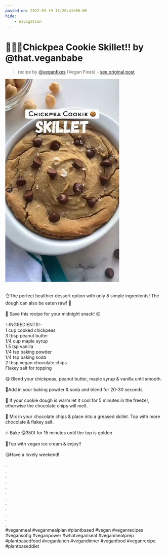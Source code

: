```yaml
---
posted on: 2022-03-19 11:20:41+00:00
hide:
    - navigation
---
```


# 🌱🍪🎉Chickpea Cookie Skillet!! by @that.veganbabe 

> recipe by [@veganfixes](https://www.instagram.com/veganfixes/) 
(Vegan Fixes) - [see original post](https://instagram.com/p/CbSJMzqpdOs)

![](../img/veganfixes_19-03-2022_1103.png)

\
👌The perfect healthier dessert option with only 8 simple ingredients! The dough can also be eaten raw! 🤤 \
\
🔖 Save this recipe for your midnight snack! 😉 \
\
✨INGREDIENTS✨\
1 cup cooked chickpeas\
3 tbsp peanut butter\
1/4 cup maple syrup\
1.5 tsp vanilla\
1/4 tsp baking powder\
1/4 tsp baking soda\
2 tbsp vegan chocolate chips\
Flakey salt for topping\
\
😋 Blend your chickpeas, peanut butter, maple syrup & vanilla until smooth.\
\
💜Add in your baking powder & soda and blend for 20-30 seconds.\
\
🧊 If your cookie dough is warm let it cool for 5 minutes in the freezer, otherwise the chocolate chips will melt.\
\
🍫 Mix in your chocolate chips & place into a greased skillet. Top with more chocolate & flakey salt.\
\
🔥 Bake @350f for 15 minutes until the top is golden \
\
🍦Top with vegan ice cream & enjoy!!\
\
😘Have a lovely weekend! \
\
.\
.\
.\
.\
.\
.\
.\
.\
.\
.\
.\
.\
\#veganmeal \#veganmealplan  \#plantbased \#vegan \#veganrecipes \#vegansofig \#veganpower \#whatveganseat \#veganmealprep \#plantbasedfood \#veganlunch \#vegandinner \#veganfood \#veganrecipe \#plantbaseddiet 